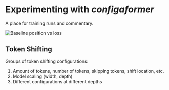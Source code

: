 # Experimenting with *configaformer*
A place for training runs and commentary. 

![Baseline position vs loss](https://github.com/muddyrains/muddy-nets/blob/main/experiments/images/baseline_position.PNG)
## Token Shifting
Groups of token shifting configurations:
1. Amount of tokens, number of tokens, skipping tokens, shift location, etc.
2. Model scaling (width, depth)
3. Different configurations at different depths